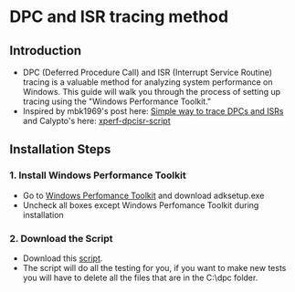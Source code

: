 # DPC and ISR tracing method

## Introduction
- DPC (Deferred Procedure Call) and ISR (Interrupt Service Routine) tracing is a valuable method for analyzing system performance on Windows. This guide will walk you through the process of setting up tracing using the "Windows Performance Toolkit."
- Inspired by mbk1969's post here: [Simple way to trace DPCs and ISRs](https://forums.guru3d.com/threads/simple-way-to-trace-dpcs-and-isrs.423884/) and Calypto's here: [xperf-dpcisr-script](https://github.com/Calypto/xperf-dpcisr-script)

## Installation Steps

### 1. Install Windows Performance Toolkit
- Go to [Windows Perfomance Toolkit](https://learn.microsoft.com/en-us/windows-hardware/get-started/adk-install) and download adksetup.exe
- Uncheck all boxes except Windows Perfomance Toolkit during installation

### 2. Download the Script
- Download this [script](https://raw.githubusercontent.com/flowxxwave/How-to-Benchmark/main/File/dpcisrs.bat?token=GHSAT0AAAAAACOQ7NLGLPIANAK57JXKAGXYZOZYNXA).
- The script will do all the testing for you, if you want to make new tests you will have to delete all the files that are in the C:\dpc folder.
